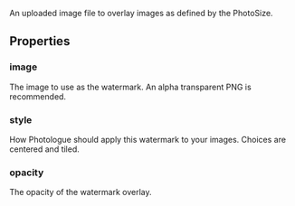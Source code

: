 An uploaded image file to overlay images as defined by the PhotoSize.

## Properties ##

### image ###
The image to use as the watermark. An alpha transparent PNG is recommended.

### style ###
How Photologue should apply this watermark to your images. Choices are centered and tiled.

### opacity ###
The opacity of the watermark overlay.